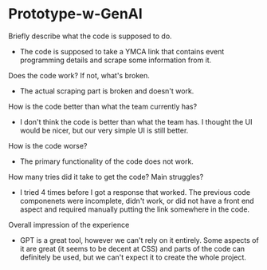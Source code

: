# Prototype-w-GenAI
 
Briefly describe what the code is supposed to do.
- The code is supposed to take a YMCA link that contains event programming details and scrape some information from it.

Does the code work? If not, what's broken.
- The actual scraping part is broken and doesn't work.
  
How is the code better than what the team currently has?
- I don't think the code is better than what the team has. I thought the UI would be nicer, but our very simple UI is still better.
  
How is the code worse?
- The primary functionality of the code does not work.
  
How many tries did it take to get the code? Main struggles?
- I tried 4 times before I got a response that worked. The previous code componenets were incomplete, didn't work, or did not have a front end aspect and required manually putting the link somewhere in the code.
  
Overall impression of the experience
- GPT is a great tool, however we can't rely on it entirely. Some aspects of it are great (it seems to be decent at CSS) and parts of the code can definitely be used, but we can't expect it to create the whole project.
